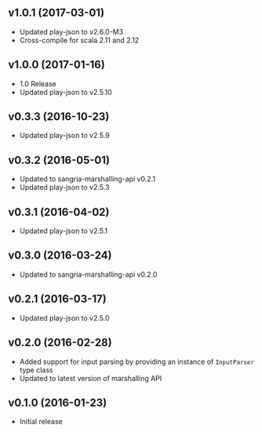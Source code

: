 ## v1.0.1 (2017-03-01)

* Updated play-json to v2.6.0-M3
* Cross-compile for scala 2.11 and 2.12

## v1.0.0 (2017-01-16)

* 1.0 Release
* Updated play-json to v2.5.10

## v0.3.3 (2016-10-23)

* Updated play-json to v2.5.9

## v0.3.2 (2016-05-01)

* Updated to sangria-marshalling-api v0.2.1
* Updated play-json to v2.5.3

## v0.3.1 (2016-04-02)

* Updated play-json to v2.5.1

## v0.3.0 (2016-03-24)

* Updated to sangria-marshalling-api v0.2.0

## v0.2.1 (2016-03-17)

* Updated play-json to v2.5.0

## v0.2.0 (2016-02-28)

* Added support for input parsing by providing an instance of `InputParser` type class
* Updated to latest version of marshalling API

## v0.1.0 (2016-01-23)

* Initial release
